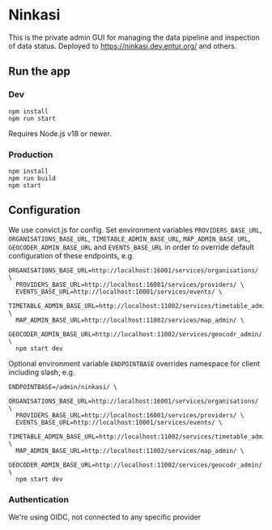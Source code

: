 # Ninkasi

This is the private admin GUI for managing the data pipeline and inspection of data status. Deployed to https://ninkasi.dev.entur.org/ and others.

## Run the app

### Dev

```
npm install
npm run start
```

Requires Node.js v18 or newer.

### Production

```
npm install
npm run build
npm start
```

## Configuration

We use convict.js for config. Set environment variables `PROVIDERS_BASE_URL`, `ORGANISATIONS_BASE_URL`, `TIMETABLE_ADMIN_BASE_URL`, `MAP_ADMIN_BASE_URL`, `GEOCODER_ADMIN_BASE_URL`
and `EVENTS_BASE_URL` in order to override default configuration of these
endpoints, e.g.

```
ORGANISATIONS_BASE_URL=http://localhost:16001/services/organisations/ \
  PROVIDERS_BASE_URL=http://localhost:16001/services/providers/ \
  EVENTS_BASE_URL=http://localhost:10001/services/events/ \
  TIMETABLE_ADMIN_BASE_URL=http://localhost:11002/services/timetable_admin/ \
  MAP_ADMIN_BASE_URL=http://localhost:11002/services/map_admin/ \
  GEOCODER_ADMIN_BASE_URL=http://localhost:11002/services/geocodr_admin/ \
  npm start dev
```

Optional environment variable `ENDPOINTBASE` overrides namespace for client including slash, e.g.

```
ENDPOINTBASE=/admin/ninkasi/ \
  ORGANISATIONS_BASE_URL=http://localhost:16001/services/organisations/ \
  PROVIDERS_BASE_URL=http://localhost:16001/services/providers/ \
  EVENTS_BASE_URL=http://localhost:10001/services/events/ \
  TIMETABLE_ADMIN_BASE_URL=http://localhost:11002/services/timetable_admin/ \
  MAP_ADMIN_BASE_URL=http://localhost:11002/services/map_admin/ \
  GEOCODER_ADMIN_BASE_URL=http://localhost:11002/services/geocodr_admin/ \
  npm start dev
```

### Authentication

We're using OIDC, not connected to any specific provider
